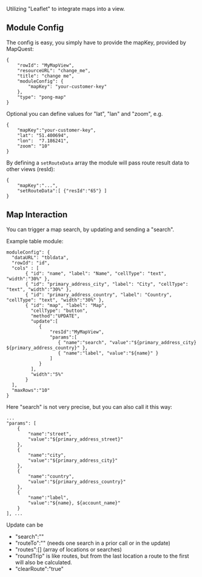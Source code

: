 Utilizing "Leaflet" to integrate maps into a view.

## Module Config

The config is easy, you simply have to provide the mapKey, provided by MapQuest:

	{
        "rowId": "MyMapView",
        "resourceURL": "change_me",
        "title": "change me",
        "moduleConfig": {
            "mapKey": "your-customer-key"
        },
        "type": "pong-map"
    }
	
Optional you can define values for "lat", "lan" and "zoom", e.g.

	{
		"mapKey":"your-customer-key",
		"lat": "51.400694",
		"lon":  "7.186241",
		"zoom": "10"
	}
	
By defining a <code>setRouteData</code> array the module will pass route result data to other views (resId):

	{
  		"mapKey":"...",
  		"setRouteData":[ {"resId":"65"} ]
	} 

## Map Interaction
You can trigger a map search, by updating and sending a "search".

Example table module:

	moduleConfig": {
	  "dataURL": "tbldata", 
	  "rowId": "id", 
	  "cols" : [ 
		   { "id": "name", "label": "Name", "cellType": "text", "width":"30%" }, 
		   { "id": "primary_address_city", "label": "City", "cellType": "text", "width":"30%" }, 
		   { "id": "primary_address_country", "label": "Country", "cellType": "text", "width":"30%" },
		   { "id": "map", "label": "Map", 
		     "cellType": "button", 
		     "method":"UPDATE",
		     "update":[
		        {
		            "resId":"MyMapView",
		            "params":[ 
		               { "name":"search", "value":"${primary_address_city} ${primary_address_country}" },
		               { "name":"label", "value":"${name}" }
		            ]
		        }
		     ],
		     "width":"5%" 
		   }
	  ],  
	  "maxRows":"10"
	}
	
Here "search" is not very precise, but you can also call it this way:	

	...
 	"params": [
	    {
	        "name":"street",
	        "value":"${primary_address_street}"
	    },
	    {
	        "name":"city",
	        "value":"${primary_address_city}"
	    },
	    {
	        "name":"country",
	        "value":"${primary_address_country}"
	    },
	    {
	        "name":"label",
	        "value":"${name}, ${account_name}"
	    }
	], ...
		
Update can be
* "search":"<location search string>"
* "routeTo":"<location>" (needs one search in a prior call or in the update)
* "routes":[<locations>] (array of locations or searches)
* "roundTrip" is like routes, but from the last location a route to the first will also be calculated.
* "clearRoute":"true"
